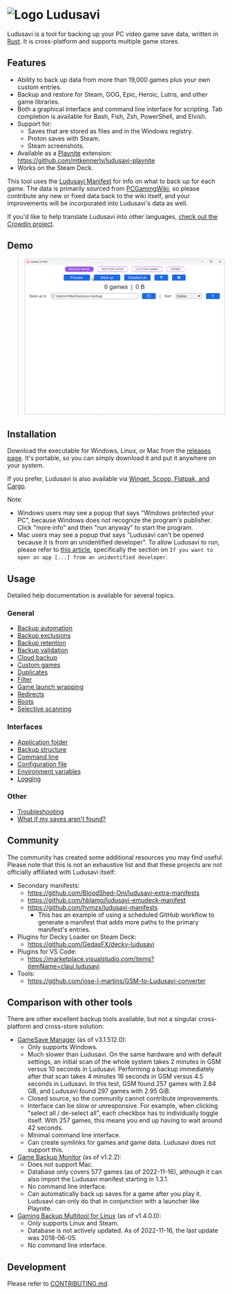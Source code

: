 # ![Logo](assets/icon.svg) Ludusavi
Ludusavi is a tool for backing up your PC video game save data,
written in [Rust](https://www.rust-lang.org).
It is cross-platform and supports multiple game stores.

## Features
* Ability to back up data from more than 19,000 games plus your own custom entries.
* Backup and restore for Steam, GOG, Epic, Heroic, Lutris, and other game libraries.
* Both a graphical interface and command line interface for scripting.
  Tab completion is available for Bash, Fish, Zsh, PowerShell, and Elvish.
* Support for:
  * Saves that are stored as files and in the Windows registry.
  * Proton saves with Steam.
  * Steam screenshots.
* Available as a [Playnite](https://playnite.link) extension:
  https://github.com/mtkennerly/ludusavi-playnite
* Works on the Steam Deck.

This tool uses the [Ludusavi Manifest](https://github.com/mtkennerly/ludusavi-manifest)
for info on what to back up for each game.
The data is primarily sourced from [PCGamingWiki](https://www.pcgamingwiki.com/wiki/Home),
so please contribute any new or fixed data back to the wiki itself,
and your improvements will be incorporated into Ludusavi's data as well.

If you'd like to help translate Ludusavi into other languages,
[check out the Crowdin project](https://crowdin.com/project/ludusavi).

## Demo
<!-- These anchors are kept for compatibility with old section headers. -->
<a name="gui"></a>

> ![GUI demo of previewing a backup](docs/demo-gui.gif)

## Installation
<!-- These anchors are kept for compatibility with old section headers. -->
<a name="requirements"></a>
<a name="methods"></a>

Download the executable for Windows, Linux, or Mac from the
[releases page](https://github.com/mtkennerly/ludusavi/releases).
It's portable, so you can simply download it and put it anywhere on your system.

If you prefer, Ludusavi is also available via
[Winget, Scoop, Flatpak, and Cargo](docs/help/installation.md).

Note:

* Windows users may see a popup that says
  "Windows protected your PC",
  because Windows does not recognize the program's publisher.
  Click "more info" and then "run anyway" to start the program.
* Mac users may see a popup that says
  "Ludusavi can't be opened because it is from an unidentified developer".
  To allow Ludusavi to run, please refer to [this article](https://support.apple.com/en-us/102445),
  specifically the section on `If you want to open an app [...] from an unidentified developer`.

## Usage
<!-- These anchors are kept for compatibility with old section headers. -->
<a name="backup-exclusions"></a>
<a name="backup-retention"></a>
<a name="backup-structure"></a>
<a name="backup-validation"></a>
<a name="cli-api"></a>
<a name="cloud-backup"></a>
<a name="command-line"></a>
<a name="configuration"></a>
<a name="configuration-file"></a>
<a name="custom-games"></a>
<a name="duplicates"></a>
<a name="environment-variables"></a>
<a name="filter"></a>
<a name="game-launch-wrapping"></a>
<a name="logging"></a>
<a name="redirects"></a>
<a name="roots"></a>
<a name="selective-scanning"></a>
<a name="troubleshooting"></a>

Detailed help documentation is available for several topics.

### General
* [Backup automation](/docs/help/backup-automation.md)
* [Backup exclusions](/docs/help/backup-exclusions.md)
* [Backup retention](/docs/help/backup-retention.md)
* [Backup validation](/docs/help/backup-validation.md)
* [Cloud backup](/docs/help/cloud-backup.md)
* [Custom games](/docs/help/custom-games.md)
* [Duplicates](/docs/help/duplicates.md)
* [Filter](/docs/help/filter.md)
* [Game launch wrapping](/docs/help/game-launch-wrapping.md)
* [Redirects](/docs/help/redirects.md)
* [Roots](/docs/help/roots.md)
* [Selective scanning](/docs/help/selective-scanning.md)

### Interfaces
* [Application folder](/docs/help/application-folder.md)
* [Backup structure](/docs/help/backup-structure.md)
* [Command line](/docs/help/command-line.md)
* [Configuration file](/docs/help/configuration-file.md)
* [Environment variables](/docs/help/environment-variables.md)
* [Logging](/docs/help/logging.md)

### Other
* [Troubleshooting](/docs/help/troubleshooting.md)
* [What if my saves aren't found?](/docs/help/missing-saves.md)

## Community

The community has created some additional resources you may find useful.
Please note that this is not an exhaustive list
and that these projects are not officially affiliated with Ludusavi itself:

* Secondary manifests:
  * https://github.com/BloodShed-Oni/ludusavi-extra-manifests
  * https://github.com/hblamo/ludusavi-emudeck-manifest
  * https://github.com/hvmzx/ludusavi-manifests
    * This has an example of using a scheduled GitHub workflow
      to generate a manifest that adds more paths to the primary manifest's entries.
* Plugins for Decky Loader on Steam Deck:
  * https://github.com/GedasFX/decky-ludusavi
* Plugins for VS Code:
  * https://marketplace.visualstudio.com/items?itemName=claui.ludusavi
* Tools:
  * https://github.com/jose-l-martins/GSM-to-Ludusavi-converter

## Comparison with other tools
There are other excellent backup tools available, but not a singular
cross-platform and cross-store solution:

* [GameSave Manager](https://www.gamesave-manager.com) (as of v3.1.512.0):
  * Only supports Windows.
  * Much slower than Ludusavi. On the same hardware and with default settings,
    an initial scan of the whole system takes 2 minutes in GSM versus 10 seconds in Ludusavi.
    Performing a backup immediately after that scan takes 4 minutes 16 seconds in GSM versus 4.5 seconds in Ludusavi.
    In this test, GSM found 257 games with 2.84 GB, and Ludusavi found 297 games with 2.95 GiB.
  * Closed source, so the community cannot contribute improvements.
  * Interface can be slow or unresponsive.
    For example, when clicking "select all / de-select all", each checkbox has to individually toggle itself.
    With 257 games, this means you end up having to wait around 42 seconds.
  * Minimal command line interface.
  * Can create symlinks for games and game data.
    Ludusavi does not support this.
* [Game Backup Monitor](https://mikemaximus.github.io/gbm-web) (as of v1.2.2):
  * Does not support Mac.
  * Database only covers 577 games (as of 2022-11-16), although it can also import
    the Ludusavi manifest starting in 1.3.1.
  * No command line interface.
  * Can automatically back up saves for a game after you play it.
    Ludusavi can only do that in conjunction with a launcher like Playnite.
* [Gaming Backup Multitool for Linux](https://supremesonicbrazil.gitlab.io/gbml-web) (as of v1.4.0.0):
  * Only supports Linux and Steam.
  * Database is not actively updated. As of 2022-11-16, the last update was 2018-06-05.
  * No command line interface.

## Development
Please refer to [CONTRIBUTING.md](./CONTRIBUTING.md).
